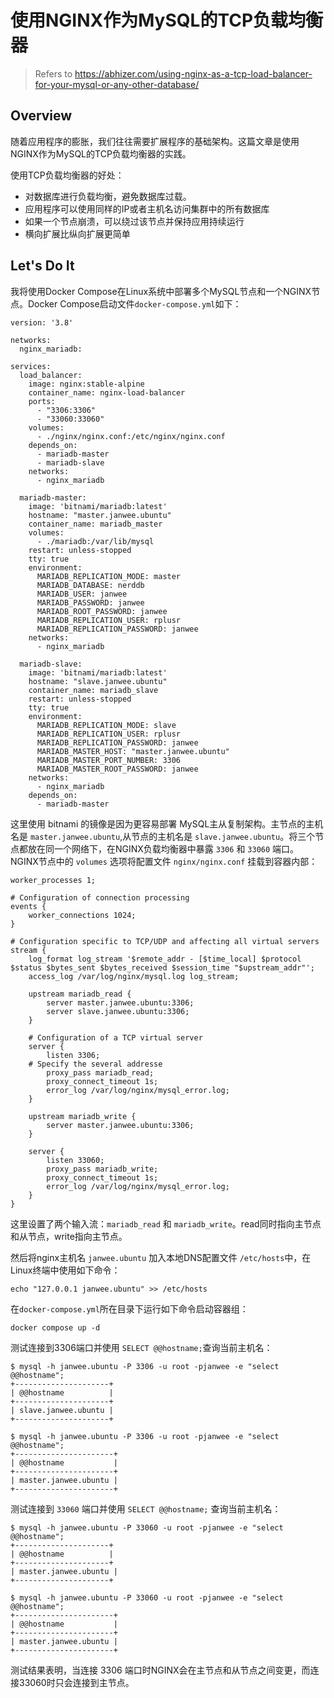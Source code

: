 # 使用NGINX作为MySQL的TCP负载均衡器

> Refers to https://abhizer.com/using-nginx-as-a-tcp-load-balancer-for-your-mysql-or-any-other-database/

## Overview
随着应用程序的膨胀，我们往往需要扩展程序的基础架构。这篇文章是使用NGINX作为MySQL的TCP负载均衡器的实践。

使用TCP负载均衡器的好处：
- 对数据库进行负载均衡，避免数据库过载。
- 应用程序可以使用同样的IP或者主机名访问集群中的所有数据库
- 如果一个节点崩溃，可以绕过该节点并保持应用持续运行
- 横向扩展比纵向扩展更简单

## Let's Do It
我将使用Docker Compose在Linux系统中部署多个MySQL节点和一个NGINX节点。Docker Compose启动文件`docker-compose.yml`如下：

```
version: '3.8'

networks: 
  nginx_mariadb:

services:
  load_balancer:
    image: nginx:stable-alpine
    container_name: nginx-load-balancer
    ports: 
      - "3306:3306"
      - "33060:33060"
    volumes: 
      - ./nginx/nginx.conf:/etc/nginx/nginx.conf
    depends_on:
      - mariadb-master
      - mariadb-slave
    networks:
      - nginx_mariadb

  mariadb-master:
    image: 'bitnami/mariadb:latest'
    hostname: "master.janwee.ubuntu"
    container_name: mariadb_master
    volumes:
      - ./mariadb:/var/lib/mysql
    restart: unless-stopped
    tty: true
    environment:
      MARIADB_REPLICATION_MODE: master
      MARIADB_DATABASE: nerddb
      MARIADB_USER: janwee
      MARIADB_PASSWORD: janwee
      MARIADB_ROOT_PASSWORD: janwee
      MARIADB_REPLICATION_USER: rplusr
      MARIADB_REPLICATION_PASSWORD: janwee
    networks:
      - nginx_mariadb

  mariadb-slave:
    image: 'bitnami/mariadb:latest'
    hostname: "slave.janwee.ubuntu"
    container_name: mariadb_slave
    restart: unless-stopped
    tty: true
    environment:
      MARIADB_REPLICATION_MODE: slave
      MARIADB_REPLICATION_USER: rplusr
      MARIADB_REPLICATION_PASSWORD: janwee
      MARIADB_MASTER_HOST: "master.janwee.ubuntu"
      MARIADB_MASTER_PORT_NUMBER: 3306
      MARIADB_MASTER_ROOT_PASSWORD: janwee
    networks:
      - nginx_mariadb
    depends_on:
      - mariadb-master
```

这里使用 bitnami 的镜像是因为更容易部署 MySQL主从复制架构。主节点的主机名是 `master.janwee.ubuntu`,从节点的主机名是 `slave.janwee.ubuntu`。将三个节点都放在同一个网络下，在NGINX负载均衡器中暴露 `3306` 和 `33060` 端口。
NGINX节点中的 `volumes` 选项将配置文件 `nginx/nginx.conf` 挂载到容器内部：

```
worker_processes 1;

# Configuration of connection processing
events {
    worker_connections 1024;
}

# Configuration specific to TCP/UDP and affecting all virtual servers
stream {
    log_format log_stream '$remote_addr - [$time_local] $protocol $status $bytes_sent $bytes_received $session_time "$upstream_addr"';
    access_log /var/log/nginx/mysql.log log_stream;

    upstream mariadb_read {
        server master.janwee.ubuntu:3306; 
        server slave.janwee.ubuntu:3306;
    }
    
    # Configuration of a TCP virtual server
    server {
        listen 3306;
	# Specify the several addresse
        proxy_pass mariadb_read; 
        proxy_connect_timeout 1s;
        error_log /var/log/nginx/mysql_error.log;
    }

    upstream mariadb_write {
        server master.janwee.ubuntu:3306;
    }

    server {
        listen 33060;
        proxy_pass mariadb_write;
        proxy_connect_timeout 1s;
        error_log /var/log/nginx/mysql_error.log;
    }
}
```

这里设置了两个输入流：`mariadb_read` 和 `mariadb_write`。read同时指向主节点和从节点，write指向主节点。

然后将nginx主机名 `janwee.ubuntu` 加入本地DNS配置文件 `/etc/hosts`中，在Linux终端中使用如下命令：

```
echo "127.0.0.1 janwee.ubuntu" >> /etc/hosts
```

在`docker-compose.yml`所在目录下运行如下命令启动容器组：

```
docker compose up -d
```

测试连接到3306端口并使用 `SELECT @@hostname;`查询当前主机名：

```
$ mysql -h janwee.ubuntu -P 3306 -u root -pjanwee -e "select @@hostname";
+---------------------+
| @@hostname          |
+---------------------+
| slave.janwee.ubuntu |
+---------------------+

$ mysql -h janwee.ubuntu -P 3306 -u root -pjanwee -e "select @@hostname";
+----------------------+
| @@hostname           |
+----------------------+
| master.janwee.ubuntu |
+----------------------+
```

测试连接到 `33060` 端口并使用 `SELECT @@hostname;` 查询当前主机名：

```
$ mysql -h janwee.ubuntu -P 33060 -u root -pjanwee -e "select @@hostname";
+---------------------+
| @@hostname          |
+---------------------+
| master.janwee.ubuntu |
+---------------------+

$ mysql -h janwee.ubuntu -P 33060 -u root -pjanwee -e "select @@hostname";
+----------------------+
| @@hostname           |
+----------------------+
| master.janwee.ubuntu |
+----------------------+
```

测试结果表明，当连接 3306 端口时NGINX会在主节点和从节点之间变更，而连接33060时只会连接到主节点。

